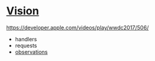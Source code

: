 
# [Vision](https://developer.apple.com/documentation/vision)



https://developer.apple.com/videos/play/wwdc2017/506/


* handlers
* requests
* [observations](observation.md)
